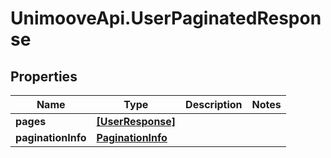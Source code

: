 # UnimooveApi.UserPaginatedResponse

## Properties
Name | Type | Description | Notes
------------ | ------------- | ------------- | -------------
**pages** | [**[UserResponse]**](UserResponse.md) |  | 
**paginationInfo** | [**PaginationInfo**](PaginationInfo.md) |  | 


